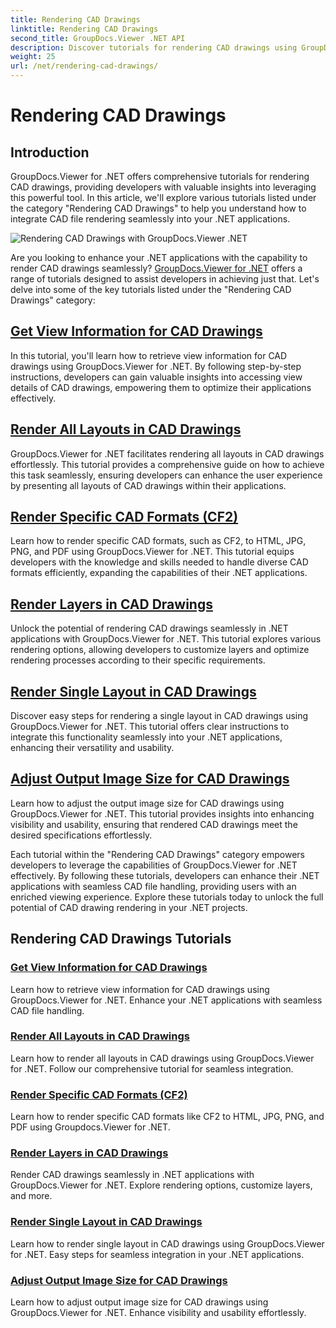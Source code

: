 ```yaml
---
title: Rendering CAD Drawings
linktitle: Rendering CAD Drawings
second_title: GroupDocs.Viewer .NET API
description: Discover tutorials for rendering CAD drawings using GroupDocs.Viewer for .NET. Learn to enhance .NET applications with seamless CAD file handling.
weight: 25
url: /net/rendering-cad-drawings/
---
```


# Rendering CAD Drawings


## Introduction

GroupDocs.Viewer for .NET offers comprehensive tutorials for rendering CAD drawings, providing developers with valuable insights into leveraging this powerful tool. In this article, we'll explore various tutorials listed under the category "Rendering CAD Drawings" to help you understand how to integrate CAD file rendering seamlessly into your .NET applications.

![Rendering CAD Drawings with GroupDocs.Viewer .NET](/viewer/rendering-cad-drawings/image.png)

Are you looking to enhance your .NET applications with the capability to render CAD drawings seamlessly? [GroupDocs.Viewer for .NET](#) offers a range of tutorials designed to assist developers in achieving just that. Let's delve into some of the key tutorials listed under the "Rendering CAD Drawings" category:

## [Get View Information for CAD Drawings](./get-view-info-cad-drawing/)
In this tutorial, you'll learn how to retrieve view information for CAD drawings using GroupDocs.Viewer for .NET. By following step-by-step instructions, developers can gain valuable insights into accessing view details of CAD drawings, empowering them to optimize their applications effectively.

## [Render All Layouts in CAD Drawings](./render-all-layouts-cad/)
GroupDocs.Viewer for .NET facilitates rendering all layouts in CAD drawings effortlessly. This tutorial provides a comprehensive guide on how to achieve this task seamlessly, ensuring developers can enhance the user experience by presenting all layouts of CAD drawings within their applications.

## [Render Specific CAD Formats (CF2)](./render-specific-cad-formats/)
Learn how to render specific CAD formats, such as CF2, to HTML, JPG, PNG, and PDF using GroupDocs.Viewer for .NET. This tutorial equips developers with the knowledge and skills needed to handle diverse CAD formats efficiently, expanding the capabilities of their .NET applications.

## [Render Layers in CAD Drawings](./render-layers-cad/)
Unlock the potential of rendering CAD drawings seamlessly in .NET applications with GroupDocs.Viewer for .NET. This tutorial explores various rendering options, allowing developers to customize layers and optimize rendering processes according to their specific requirements.

## [Render Single Layout in CAD Drawings](./render-single-layout-cad/)
Discover easy steps for rendering a single layout in CAD drawings using GroupDocs.Viewer for .NET. This tutorial offers clear instructions to integrate this functionality seamlessly into your .NET applications, enhancing their versatility and usability.

## [Adjust Output Image Size for CAD Drawings](./adjust-output-image-size-cad/)
Learn how to adjust the output image size for CAD drawings using GroupDocs.Viewer for .NET. This tutorial provides insights into enhancing visibility and usability, ensuring that rendered CAD drawings meet the desired specifications effortlessly.

Each tutorial within the "Rendering CAD Drawings" category empowers developers to leverage the capabilities of GroupDocs.Viewer for .NET effectively. By following these tutorials, developers can enhance their .NET applications with seamless CAD file handling, providing users with an enriched viewing experience. Explore these tutorials today to unlock the full potential of CAD drawing rendering in your .NET projects.

## Rendering CAD Drawings Tutorials
### [Get View Information for CAD Drawings](./get-view-info-cad-drawing/)
Learn how to retrieve view information for CAD drawings using GroupDocs.Viewer for .NET. Enhance your .NET applications with seamless CAD file handling.
### [Render All Layouts in CAD Drawings](./render-all-layouts-cad/)
Learn how to render all layouts in CAD drawings using GroupDocs.Viewer for .NET. Follow our comprehensive tutorial for seamless integration.
### [Render Specific CAD Formats (CF2)](./render-specific-cad-formats/)
Learn how to render specific CAD formats like CF2 to HTML, JPG, PNG, and PDF using Groupdocs.Viewer for .NET.
### [Render Layers in CAD Drawings](./render-layers-cad/)
Render CAD drawings seamlessly in .NET applications with GroupDocs.Viewer for .NET. Explore rendering options, customize layers, and more.
### [Render Single Layout in CAD Drawings](./render-single-layout-cad/)
Learn how to render single layout in CAD drawings using GroupDocs.Viewer for .NET. Easy steps for seamless integration in your .NET applications.
### [Adjust Output Image Size for CAD Drawings](./adjust-output-image-size-cad/)
Learn how to adjust output image size for CAD drawings using GroupDocs.Viewer for .NET. Enhance visibility and usability effortlessly.